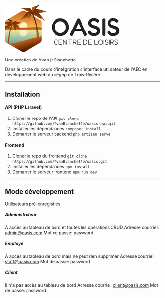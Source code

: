 ![image info](./public/images/oasis_logo.png)

Une création de Yvan jr Blanchette

Dans le cadre du cours d'intégration d'interface utilisateur de l'AEC en développement web du cégep de Trois-Rivière

---

## Installation
#### API (PHP Laravel)
1. Cloner le repo de l'API
```git clone https://github.com/YvanBlanchette/oasis-api.git```
2. Installer les dépendances
```composer install```
3. Démarrer le serveur backend
```php artisan serve```



#### Frontend
1. Cloner le repo du frontend
```git clone https://github.com/YvanBlanchette/oasis.git```
2. Installer les dépendances
```npm install```
3. Démarrer le serveur frontend
```npm run dev```

---

## Mode développement
Utilisateurs pré-enregistrés
    

##### Administrateur
À accès au tableau de bord et toutes les opérations CRUD
Adresse courriel: admin@oasis.com
Mot de passe: password

##### Employé
À accès au tableau de bord mais ne peut rien supprimer
Adresse courriel: staff@oasis.com
Mot de passe: password

##### Client
Il n'a pas accès au tableau de bord
Adresse courriel: client@oasis.com
Mot de passe: password